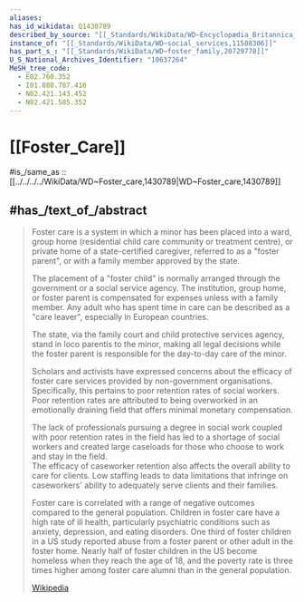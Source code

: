 ```yaml
---
aliases:
has_id_wikidata: Q1430789
described_by_source: "[[_Standards/WikiData/WD~Encyclopædia_Britannica_11th_edition,867541]]"
instance_of: "[[_Standards/WikiData/WD~social_services,11588306]]"
has_part_s_: "[[_Standards/WikiData/WD~foster_family,20729778]]"
U_S_National_Archives_Identifier: "10637264"
MeSH_tree_code:
  - E02.760.352
  - I01.880.787.416
  - N02.421.143.452
  - N02.421.585.352
---
```


# [[Foster_Care]] 

#is_/same_as :: [[../../../../WikiData/WD~Foster_care,1430789|WD~Foster_care,1430789]] 

## #has_/text_of_/abstract 

> Foster care is a system in which a minor has been placed into a ward, 
> group home (residential child care community or treatment centre), 
> or private home of a state-certified caregiver, referred to as a "foster parent", 
> or with a family member approved by the state. 
> 
> The placement of a "foster child" is normally arranged through the government or a social service agency. 
> The institution, group home, or foster parent is compensated for expenses unless with a family member. 
> Any adult who has spent time in care can be described as a "care leaver", especially in European countries. 
>
> The state, via the family court and child protective services agency, stand in loco parentis to the minor, 
> making all legal decisions while the foster parent is responsible for the day-to-day care of the minor.
>
> Scholars and activists have expressed concerns 
> about the efficacy of foster care services provided by non-government organisations. 
> Specifically, this pertains to poor retention rates of social workers. 
> Poor retention rates are attributed to being overworked in an emotionally draining field 
> that offers minimal monetary compensation. 
> 
> The lack of professionals pursuing a degree in social work 
> coupled with poor retention rates in the field has led to a shortage of social workers 
> and created large caseloads for those who choose to work and stay in the field.  
> The efficacy of caseworker retention also affects the overall ability to care for clients. 
> Low staffing leads to data limitations 
> that infringe on caseworkers' ability to adequately serve clients and their families.
>
> Foster care is correlated with a range of negative outcomes compared to the general population. 
> Children in foster care have a high rate of ill health, 
> particularly psychiatric conditions such as anxiety, depression, and eating disorders. 
> One third of foster children in a US study 
> reported abuse from a foster parent or other adult in the foster home. 
> Nearly half of foster children in the US become homeless when they reach the age of 18, 
> and the poverty rate is three times higher among foster care alumni than in the general population.
>
> [Wikipedia](https://en.wikipedia.org/wiki/Foster%20care) 

